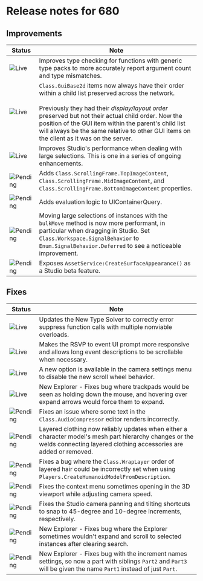 # Release notes for 680

## Improvements

| Status | Note |
|--------|------|
| ![Live](https://img.shields.io/badge/Live-009E57?style=flat)  | Improves type checking for functions with generic type packs to more accurately report argument count and type mismatches. |
| ![Live](https://img.shields.io/badge/Live-009E57?style=flat)  | `Class.GuiBase2d` items now always have their order within a child list preserved across the network.<br><br>Previously they had their _display/layout order_ preserved but not their actual child order. Now the position of the GUI item within the parent's child list will always be the same relative to other GUI items on the client as it was on the server. |
| ![Live](https://img.shields.io/badge/Live-009E57?style=flat)  | Improves Studio's performance when dealing with large selections. This is one in a series of ongoing enhancements. |
| ![Pending](https://img.shields.io/badge/Pending-DEA517?style=flat)  | Adds `Class.ScrollingFrame.TopImageContent`, `Class.ScrollingFrame.MidImageContent`, and `Class.ScrollingFrame.BottomImageContent` properties. |
| ![Pending](https://img.shields.io/badge/Pending-DEA517?style=flat)  | Adds evaluation logic to UIContainerQuery. |
| ![Pending](https://img.shields.io/badge/Pending-DEA517?style=flat)  | Moving large selections of instances with the `bulkMove` method is now more performant, in particular when dragging in Studio. Set `Class.Workspace.SignalBehavior` to `Enum.SignalBehavior.Deferred` to see a noticeable improvement. |
| ![Pending](https://img.shields.io/badge/Pending-DEA517?style=flat)  | Exposes `AssetService:CreateSurfaceAppearance()` as a Studio beta feature. |
## Fixes

| Status | Note |
|--------|------|
| ![Live](https://img.shields.io/badge/Live-009E57?style=flat)  | Updates the New Type Solver to correctly error suppress function calls with multiple nonviable overloads. |
| ![Live](https://img.shields.io/badge/Live-009E57?style=flat)  | Makes the RSVP to event UI prompt more responsive and allows long event descriptions to be scrollable when necessary.  |
| ![Live](https://img.shields.io/badge/Live-009E57?style=flat)  | A new option is available in the camera settings menu to disable the new scroll wheel behavior. |
| ![Live](https://img.shields.io/badge/Live-009E57?style=flat)  | New Explorer - Fixes bug where trackpads would be seen as holding down the mouse, and hovering over expand arrows would force them to expand. |
| ![Pending](https://img.shields.io/badge/Pending-DEA517?style=flat)  | Fixes an issue where some text in the `Class.AudioCompressor` editor renders incorrectly. |
| ![Pending](https://img.shields.io/badge/Pending-DEA517?style=flat)  | Layered clothing now reliably updates when either a character model's mesh part hierarchy changes or the welds connecting layered clothing accessories are added or removed. |
| ![Pending](https://img.shields.io/badge/Pending-DEA517?style=flat)  | Fixes a bug where the `Class.WrapLayer` order of layered hair could be incorrectly set when using `Players.CreateHumanoidModelFromDescription`. |
| ![Pending](https://img.shields.io/badge/Pending-DEA517?style=flat)  | Fixes the context menu sometimes opening in the 3D viewport while adjusting camera speed. |
| ![Pending](https://img.shields.io/badge/Pending-DEA517?style=flat)  | Fixes the Studio camera panning and tilting shortcuts to snap to 45-degree and 10-degree increments, respectively. |
| ![Pending](https://img.shields.io/badge/Pending-DEA517?style=flat)  | New Explorer - Fixes bug where the Explorer sometimes wouldn't expand and scroll to selected instances after clearing search. |
| ![Pending](https://img.shields.io/badge/Pending-DEA517?style=flat)  | New Explorer - Fixes bug with the increment names settings, so now a part with siblings `Part2` and `Part3` will be given the name `Part1` instead of just `Part`. |

